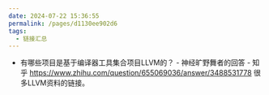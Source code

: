 ```yaml
---
date: 2024-07-22 15:36:55
permalink: /pages/d1130ee902d6
tags: 
  - 链接汇总
---
```


- 有哪些项目是基于编译器工具集合项目LLVM的？ - 神经旷野舞者的回答 - 知乎 <https://www.zhihu.com/question/655069036/answer/3488531778> 很多LLVM资料的链接。